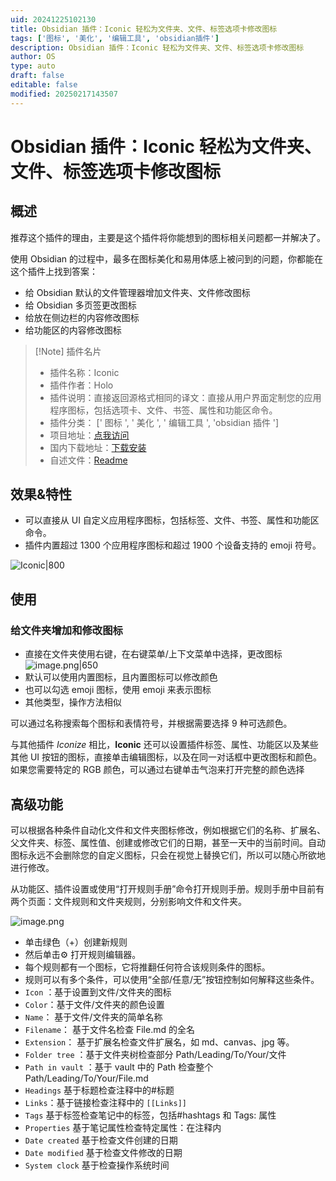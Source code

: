 ```yaml
---
uid: 20241225102130
title: Obsidian 插件：Iconic 轻松为文件夹、文件、标签选项卡修改图标
tags: ['图标', '美化', '编辑工具', 'obsidian插件']
description: Obsidian 插件：Iconic 轻松为文件夹、文件、标签选项卡修改图标
author: OS
type: auto
draft: false
editable: false
modified: 20250217143507
---
```


# Obsidian 插件：Iconic 轻松为文件夹、文件、标签选项卡修改图标

## 概述

推荐这个插件的理由，主要是这个插件将你能想到的图标相关问题都一并解决了。

使用 Obsidian 的过程中，最多在图标美化和易用体感上被问到的问题，你都能在这个插件上找到答案：

- 给 Obsidian 默认的文件管理器增加文件夹、文件修改图标
- 给 Obsidian 多页签更改图标
- 给放在侧边栏的内容修改图标
- 给功能区的内容修改图标

> [!Note] 插件名片
> - 插件名称：Iconic
> - 插件作者：Holo
> - 插件说明：直接返回源格式相同的译文：直接从用户界面定制您的应用程序图标，包括选项卡、文件、书签、属性和功能区命令。
> - 插件分类： [' 图标 ', ' 美化 ', ' 编辑工具 ', 'obsidian 插件 ']
> - 项目地址：[点我访问](https://github.com/gfxholo/iconic)
> - 国内下载地址：[下载安装](https://pkmer.cn/products/plugin/pluginMarket/?iconic)
> - 自述文件：[Readme](https://ghproxy.net/https://raw.githubusercontent.com/gfxholo/iconic/main/README.md)

## 效果&特性

- 可以直接从 UI 自定义应用程序图标，包括标签、文件、书签、属性和功能区命令。
- 插件内置超过 1300 个应用程序图标和超过 1900 个设备支持的 emoji 符号。

![Iconic|800](https://cdn.pkmer.cn/covers/iconic.webp!pkmer)

## 使用

### 给文件夹增加和修改图标

- 直接在文件夹使用右键，在右键菜单/上下文菜单中选择，更改图标
![image.png|650](https://cdn.pkmer.cn/images/20250217140918.png!pkmer)
- 默认可以使用内置图标，且内置图标可以修改颜色
- 也可以勾选 emoji 图标，使用 emoji 来表示图标
- 其他类型，操作方法相似

可以通过名称搜索每个图标和表情符号，并根据需要选择 9 种可选颜色。

与其他插件 *Iconize* 相比，**Iconic** 还可以设置插件标签、属性、功能区以及某些其他 UI 按钮的图标，直接单击编辑图标，以及在同一对话框中更改图标和颜色。如果您需要特定的 RGB 颜色，可以通过右键单击气泡来打开完整的颜色选择

## 高级功能

可以根据各种条件自动化文件和文件夹图标修改，例如根据它们的名称、扩展名、父文件夹、标签、属性值、创建或修改它们的日期，甚至一天中的当前时间。自动图标永远不会删除您的自定义图标，只会在视觉上替换它们，所以可以随心所欲地进行修改。

从功能区、插件设置或使用“打开规则手册”命令打开规则手册。规则手册中目前有两个页面：文件规则和文件夹规则，分别影响文件和文件夹。

![image.png](https://cdn.pkmer.cn/images/20250217142740.png!pkmer)

- 单击绿色（+）创建新规则
- 然后单击⚙️ 打开规则编辑器。
- 每个规则都有一个图标，它将推翻任何符合该规则条件的图标。
- 规则可以有多个条件，可以使用“全部/任意/无”按钮控制如何解释这些条件。
- `Icon` ：基于设置到文件/文件夹的图标
- `Color`：基于文件/文件夹的颜色设置
- `Name`： 基于文件/文件夹的简单名称
- `Filename`： 基于文件名检查 File.md 的全名
- `Extension`： 基于扩展名检查文件扩展名，如 md、canvas、jpg 等。
- `Folder tree` ：基于文件夹树检查部分 Path/Leading/To/Your/文件
- `Path in vault` ：基于 vault 中的 Path 检查整个 Path/Leading/To/Your/File.md
- `Headings` 基于标题检查注释中的#标题
- `Links`：基于链接检查注释中的 `[[Links]]`
- `Tags` 基于标签检查笔记中的标签，包括#hashtags 和 Tags: 属性
- `Properties` 基于笔记属性检查特定属性：在注释内
- `Date created` 基于检查文件创建的日期
- `Date modified` 基于检查文件修改的日期
- `System clock` 基于检查操作系统时间
